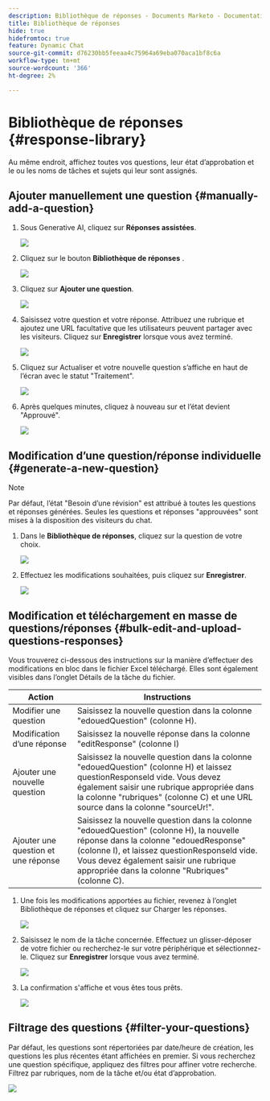 ```yaml
---
description: Bibliothèque de réponses - Documents Marketo - Documentation du produit
title: Bibliothèque de réponses
hide: true
hidefromtoc: true
feature: Dynamic Chat
source-git-commit: d76230bb5feeaa4c75964a69eba070aca1bf8c6a
workflow-type: tm+mt
source-wordcount: '366'
ht-degree: 2%

---
```


# Bibliothèque de réponses {#response-library}

Au même endroit, affichez toutes vos questions, leur état d’approbation et le ou les noms de tâches et sujets qui leur sont assignés.

## Ajouter manuellement une question {#manually-add-a-question}

1. Sous Generative AI, cliquez sur **Réponses assistées**.

   ![](assets/response-library-1.png)

1. Cliquez sur le bouton **Bibliothèque de réponses** .

   ![](assets/response-library-2.png)

1. Cliquez sur **Ajouter une question**.

   ![](assets/response-library-3.png)

1. Saisissez votre question et votre réponse. Attribuez une rubrique et ajoutez une URL facultative que les utilisateurs peuvent partager avec les visiteurs. Cliquez sur **Enregistrer** lorsque vous avez terminé.

   ![](assets/response-library-4.png)

1. Cliquez sur Actualiser et votre nouvelle question s’affiche en haut de l’écran avec le statut &quot;Traitement&quot;.

   ![](assets/response-library-5.png)

1. Après quelques minutes, cliquez à nouveau sur et l’état devient &quot;Approuvé&quot;.

   ![](assets/response-library-6.png)

## Modification d’une question/réponse individuelle {#generate-a-new-question}

>[!NOTE]
>
>Par défaut, l’état &quot;Besoin d’une révision&quot; est attribué à toutes les questions et réponses générées. Seules les questions et réponses &quot;approuvées&quot; sont mises à la disposition des visiteurs du chat.

1. Dans le **Bibliothèque de réponses**, cliquez sur la question de votre choix.

   ![](assets/response-library-7.png)

1. Effectuez les modifications souhaitées, puis cliquez sur **Enregistrer**.

   ![](assets/response-library-8.png)

## Modification et téléchargement en masse de questions/réponses {#bulk-edit-and-upload-questions-responses}

Vous trouverez ci-dessous des instructions sur la manière d’effectuer des modifications en bloc dans le fichier Excel téléchargé. Elles sont également visibles dans l’onglet Détails de la tâche du fichier.

<table>
<thead>
  <tr>
    <th>Action</th>
    <th>Instructions</th>
  </tr>
</thead>
<tbody>
  <tr>
    <td>Modifier une question</td>
    <td>Saisissez la nouvelle question dans la colonne "edouedQuestion" (colonne H).</td>
  </tr>
  <tr>
    <td>Modification d’une réponse</td>
    <td>Saisissez la nouvelle réponse dans la colonne "editResponse" (colonne I)</td>
  </tr>
  <tr>
    <td>Ajouter une nouvelle question</td>
    <td>Saisissez la nouvelle question dans la colonne "edouedQuestion" (colonne H) et laissez questionResponseld vide. Vous devez également saisir une rubrique appropriée dans la colonne "rubriques" (colonne C) et une URL source dans la colonne "sourceUr!".</td>
  </tr>
  <tr>
    <td>Ajouter une question et une réponse</td>
    <td>Saisissez la nouvelle question dans la colonne "edouedQuestion" (colonne H), la nouvelle réponse dans la colonne "edouedResponse" (colonne I), et laissez questionResponseld vide. Vous devez également saisir une rubrique appropriée dans la colonne "Rubriques" (colonne C).</td>
  </tr>
</tbody>
</table>

1. Une fois les modifications apportées au fichier, revenez à l’onglet Bibliothèque de réponses et cliquez sur Charger les réponses.

   ![](assets/response-library-9.png)

1. Saisissez le nom de la tâche concernée. Effectuez un glisser-déposer de votre fichier ou recherchez-le sur votre périphérique et sélectionnez-le. Cliquez sur **Enregistrer** lorsque vous avez terminé.

   ![](assets/response-library-10.png)

1. La confirmation s&#39;affiche et vous êtes tous prêts.

   ![](assets/response-library-11.png)

## Filtrage des questions {#filter-your-questions}

Par défaut, les questions sont répertoriées par date/heure de création, les questions les plus récentes étant affichées en premier. Si vous recherchez une question spécifique, appliquez des filtres pour affiner votre recherche. Filtrez par rubriques, nom de la tâche et/ou état d’approbation.

![](assets/response-library-12.png)
